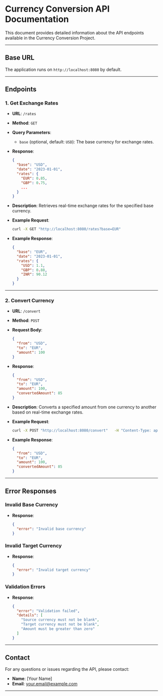 
# Currency Conversion API Documentation

This document provides detailed information about the API endpoints available in the Currency Conversion Project.

---

## Base URL

The application runs on `http://localhost:8080` by default.

---

## Endpoints

### 1. Get Exchange Rates

- **URL**: `/rates`
- **Method**: `GET`
- **Query Parameters**:
  - `base` (optional, default: `USD`): The base currency for exchange rates.

- **Response**:
  ```json
  {
    "base": "USD",
    "date": "2023-01-01",
    "rates": {
      "EUR": 0.85,
      "GBP": 0.75,
      ...
    }
  }
  ```

- **Description**:
  Retrieves real-time exchange rates for the specified base currency.

- **Example Request**:
  ```bash
  curl -X GET "http://localhost:8080/rates?base=EUR"
  ```

- **Example Response**:
  ```json
  {
    "base": "EUR",
    "date": "2023-01-01",
    "rates": {
      "USD": 1.1,
      "GBP": 0.88,
      "INR": 90.12
    }
  }
  ```

---

### 2. Convert Currency

- **URL**: `/convert`
- **Method**: `POST`
- **Request Body**:
  ```json
  {
    "from": "USD",
    "to": "EUR",
    "amount": 100
  }
  ```

- **Response**:
  ```json
  {
    "from": "USD",
    "to": "EUR",
    "amount": 100,
    "convertedAmount": 85
  }
  ```

- **Description**:
  Converts a specified amount from one currency to another based on real-time exchange rates.

- **Example Request**:
  ```bash
  curl -X POST "http://localhost:8080/convert"   -H "Content-Type: application/json"   -d '{"from": "USD", "to": "EUR", "amount": 100}'
  ```

- **Example Response**:
  ```json
  {
    "from": "USD",
    "to": "EUR",
    "amount": 100,
    "convertedAmount": 85
  }
  ```

---

## Error Responses

### Invalid Base Currency
- **Response**:
  ```json
  {
    "error": "Invalid base currency"
  }
  ```

### Invalid Target Currency
- **Response**:
  ```json
  {
    "error": "Invalid target currency"
  }
  ```

### Validation Errors
- **Response**:
  ```json
  {
    "error": "Validation failed",
    "details": [
      "Source currency must not be blank",
      "Target currency must not be blank",
      "Amount must be greater than zero"
    ]
  }
  ```

---

## Contact

For any questions or issues regarding the API, please contact:
- **Name**: [Your Name]
- **Email**: your.email@example.com

---

